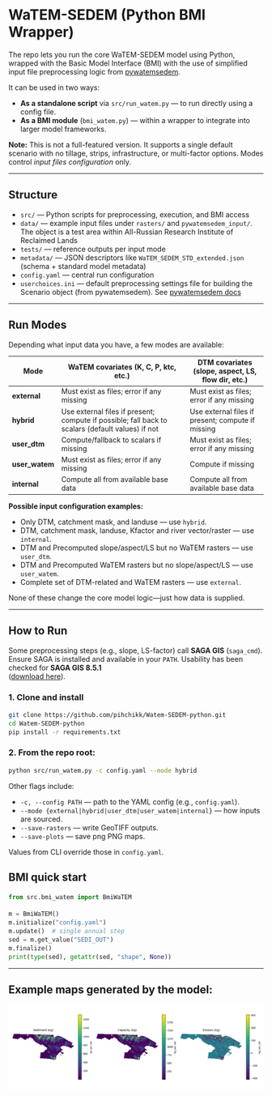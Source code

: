 # WaTEM-SEDEM (Python BMI Wrapper)

The repo lets you run the core WaTEM-SEDEM model using Python, wrapped with the Basic Model Interface (BMI) with the use of simplified input file preprocessing logic from [pywatemsedem](https://github.com/watem-sedem/pywatemsedem).

It can be used in two ways:

- **As a standalone script** via `src/run_watem.py` — to run directly using a config file.  
- **As a BMI module** (`bmi_watem.py`) — within a wrapper to integrate into larger model frameworks.

**Note:** This is not a full-featured version. It supports a single default scenario with no tillage, strips, infrastructure, or multi-factor options. Modes control *input files configuration* only.

---

## Structure

- `src/` — Python scripts for preprocessing, execution, and BMI access  
- `data/` — example input files under `rasters/` and `pywatemsedem_input/`. The object is a test area within All-Russian Research Institute of Reclaimed Lands   
- `tests/` — reference outputs per input mode  
- `metadata/` — JSON descriptors like `WaTEM_SEDEM_STD_extended.json` (schema + standard model metadata)  
- `config.yaml` — central run configuration
- `userchoices.ini` — default preprocessing settings file for building the Scenario object (from pywatemsedem). See [pywatemsedem docs](https://watem-sedem.github.io/pywatemsedem/getting-started/api.html)
---

## Run Modes

Depending what input data you have, a few modes are available:

| Mode          | WaTEM covariates (K, C, P, ktc, etc.)     | DTM covariates (slope, aspect, LS, flow dir, etc.)             |
|---------------|------------------------------------------|----------------------------------------------------------------|
| **external**  | Must exist as files; error if any missing | Must exist as files; error if any missing                      |
| **hybrid**    | Use external files if present; compute if possible; fall back to scalars (default values) if not | Use external files if present; compute if missing              |
| **user_dtm**  | Compute/fallback to scalars if missing    | Must exist as files; error if any missing                      |
| **user_watem**| Must exist as files; error if any missing | Compute if missing                                             |
| **internal**  | Compute all from available base data      | Compute all from available base data                           |

**Possible input configuration examples:**  
- Only DTM, catchment mask, and landuse — use `hybrid`.
- DTM, catchment mask, landuse, Kfactor and river vector/raster — use `internal`.  
- DTM and Precomputed slope/aspect/LS but no WaTEM rasters — use `user_dtm`.  
- DTM and Precomputed WaTEM rasters but no slope/aspect/LS — use `user_watem`.  
- Complete set of DTM-related and WaTEM rasters — use `external`.  

None of these change the core model logic—just how data is supplied.

---

## How to Run

Some preprocessing steps (e.g., slope, LS-factor) call **SAGA GIS** (`saga_cmd`).  
Ensure SAGA is installed and available in your `PATH`. Usability has been checked for **SAGA GIS 8.5.1**  
([download here](https://sourceforge.net/projects/saga-gis/files/SAGA%20-%208/SAGA%20-%208.5.1/)).

### 1. Clone and install
```bash
git clone https://github.com/pihchikk/Watem-SEDEM-python.git
cd Watem-SEDEM-python
pip install -r requirements.txt
```

### 2. From the repo root:
```bash
python src/run_watem.py -c config.yaml --mode hybrid
```
Other flags include:

- `-c, --config PATH` — path to the YAML config (e.g., `config.yaml`).
- `--mode {external|hybrid|user_dtm|user_watem|internal}` — how inputs are sourced.
- `--save-rasters` — write GeoTIFF outputs.
- `--save-plots` — save png PNG maps.

Values from CLI override those in `config.yaml`.

## BMI quick start

```python
from src.bmi_watem import BmiWaTEM

m = BmiWaTEM()
m.initialize("config.yaml")
m.update()  # single annual step
sed = m.get_value("SEDI_OUT")
m.finalize()
print(type(sed), getattr(sed, "shape", None))
```
---

## Example maps generated by the model:

![Example results](tests/tests_hybrid/maps.png)
